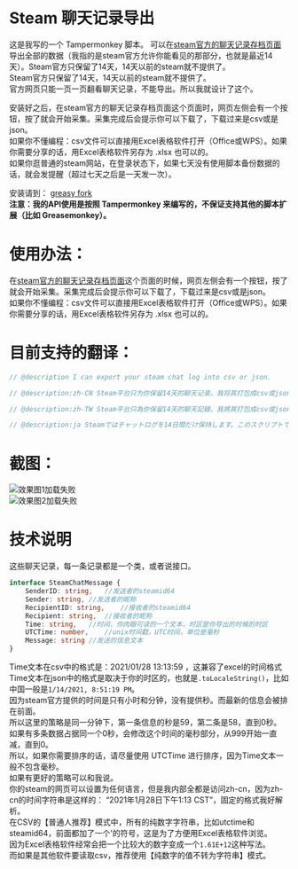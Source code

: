 # Steam 聊天记录导出
这是我写的一个 Tampermonkey 脚本。
可以在[steam官方的聊天记录存档页面](https://help.steampowered.com/zh-cn/accountdata/GetFriendMessagesLog)导出全部的数据（我指的是steam官方允许你能看见的那部分，也就是最近14天）。Steam官方只保留了14天，14天以前的steam就不提供了。    
Steam官方只保留了14天，14天以前的steam就不提供了。   
官方网页只能一页一页翻看聊天记录，不能导出。所以我就设计了这个。     

安装好之后，在steam官方的聊天记录存档页面这个页面时，网页左侧会有一个按钮，按了就会开始采集。采集完成后会提示你可以下载了，下载过来是csv或是json。   
如果你不懂编程：csv文件可以直接用Excel表格软件打开（Office或WPS）。如果你需要分享的话，用Excel表格软件另存为 .xlsx 也可以的。   
如果你逛普通的steam网站，在登录状态下，如果七天没有使用脚本备份数据的话，就会发提醒（超过七天之后是一天发一次）。    

安装请到： [greasy fork](https://greasyfork.org/scripts/420714-steam-chat-log-export)   
**注意：我的API使用是按照 Tampermonkey 来编写的，不保证支持其他的脚本扩展（比如 Greasemonkey）。**    

# 使用办法：
在[steam官方的聊天记录存档页面](https://help.steampowered.com/zh-cn/accountdata/GetFriendMessagesLog)这个页面的时候，网页左侧会有一个按钮，按了就会开始采集。采集完成后会提示你可以下载了，下载过来是csv或是json。    
如果你不懂编程：csv文件可以直接用Excel表格软件打开（Office或WPS）。如果你需要分享的话，用Excel表格软件另存为 .xlsx 也可以的。     

# 目前支持的翻译：
```javascript
// @description I can export your steam chat log into csv or json.

// @description:zh-CN Steam平台只为你保留14天的聊天记录。我将其打包成csv或json，供您下载，自己备份好哦，建议每个周末来这里保存一次。

// @description:zh-TW Steam平台只為你保留14天的聊天記錄。我將其打包成csv或json，供您下載，自己備份好哦，建議每個週末來這裡保存一次。 

// @description:ja Steamではチャットログを14日間だけ保持します。このスクリプトではチャットログをCSV形式またはJSON形式にしてダウンロードしてバックアップすることができます。是非、チャットログを大切にしますように、毎週バックアップしてください。
```

# 截图： 
![效果图1加载失败](https://s3.ax1x.com/2021/01/28/y9wj8x.png)   
![效果图2加载失败](https://s3.ax1x.com/2021/01/28/y9wAjU.png)   

# 技术说明
这些聊天记录，每一条记录都是一个类，或者说接口。
```typescript
interface SteamChatMessage {
    SenderID: string,   //发送者的steamid64
    Sender: string, //发送者的昵称
    RecipientID: string,    //接收者的steamid64
    Recipient: string,  //接收者的昵称
    Time: string,   //时间，你肉眼可读的一个文本，时区是你导出的时候的时区
    UTCTime: number,    //unix时间戳，UTC时间，单位是毫秒
    Message: string //发送的信息文本
}
```
Time文本在csv中的格式是：2021/01/28 13:13:59 ，这兼容了excel的时间格式      
Time文本在json中的格式是取决于你的时区的，也就是```.toLocaleString()```，比如中国一般是```1/14/2021, 8:51:19 PM```。      
因为steam官方提供的时间是只有小时和分钟，没有提供秒。而最新的信息会被排在前面。  
所以这里的策略是同一分钟下，第一条信息的秒是59，第二条是58，直到0秒。  
如果有多条数据占据同一个0秒，会修改这个时间的毫秒部分，从999开始一直减，直到0。   
所以，如果你需要排序的话，请尽量使用 UTCTime 进行排序，因为Time文本一般不包含毫秒。     
如果有更好的策略可以和我说。      
你的steam的网页可以设置为任何语言，但是我内部全都是访问zh-cn，因为zh-cn的时间字符串是这样的： “2021年1月28日下午1:13 CST”，固定的格式我好解析。      
在CSV的【普通人推荐】模式中，所有的纯数字字符串，比如utctime和steamid64，前面都加了一个'的符号，这是为了方便用Excel表格软件浏览。   
因为Excel表格软件经常会把一个比较大的数字变成一个```1.61E+12```这种写法。   
而如果是其他软件要读取csv，推荐使用【纯数字的值不转为字符串】模式。    
